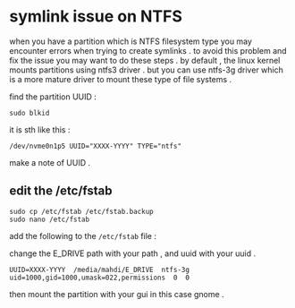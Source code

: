 # symlink issue on NTFS

when you have a partition which is NTFS filesystem type you may encounter errors when trying to create symlinks . to avoid this problem and fix the issue you may want to do these steps .
by default , the linux kernel mounts partitions using ntfs3 driver . but you can use ntfs-3g driver which is a more mature driver to mount these type of file systems .

find the partition UUID :

```shell
sudo blkid
```

it is sth like this :

```shell
/dev/nvme0n1p5 UUID="XXXX-YYYY" TYPE="ntfs"
```

make a note of UUID .

## edit the /etc/fstab

```shell
sudo cp /etc/fstab /etc/fstab.backup
sudo nano /etc/fstab
```

add the following to the `/etc/fstab` file :

change the E_DRIVE path with your path , and uuid with your uuid .
```shell
UUID=XXXX-YYYY  /media/mahdi/E_DRIVE  ntfs-3g  uid=1000,gid=1000,umask=022,permissions  0  0
```

then mount the partition with your gui in this case gnome .
















